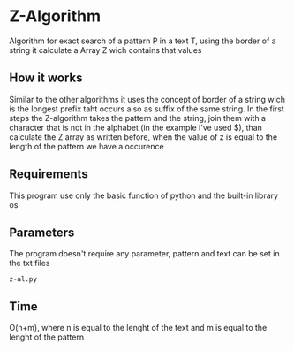 # Z-Algorithm

Algorithm for exact search of a pattern P in a text T, using the border of a string it calculate a Array Z wich contains that values

## How it works
Similar to the other algorithms it uses the concept of border of a string wich is the longest prefix taht occurs also as suffix of the same string. In the first steps the Z-algorithm takes the pattern and the string, join them with a character that is not in the alphabet (in the example i've used $), than calculate the Z array as written before, when the value of z is equal to the length of the pattern we have a occurence

## Requirements
This program use only the basic function of python and the built-in library os


## Parameters
The program doesn't require any parameter, pattern and text can be set in the txt files

```
z-al.py
```

## Time
O(n+m), where n is equal to the lenght of the text and m is equal to the lenght of the pattern